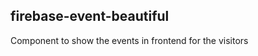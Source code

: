 <!-- Generated by documentation.js. Update this documentation by updating the source code. -->

## firebase-event-beautiful

Component to show the events in frontend for the visitors

